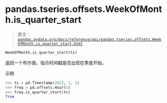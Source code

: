 # pandas.tseries.offsets.WeekOfMonth.is_quarter_start

> 原文：[`pandas.pydata.org/docs/reference/api/pandas.tseries.offsets.WeekOfMonth.is_quarter_start.html`](https://pandas.pydata.org/docs/reference/api/pandas.tseries.offsets.WeekOfMonth.is_quarter_start.html)

```py
WeekOfMonth.is_quarter_start(ts)
```

返回一个布尔值，指示时间戳是否出现在季度开始。

示例

```py
>>> ts = pd.Timestamp(2022, 1, 1)
>>> freq = pd.offsets.Hour(5)
>>> freq.is_quarter_start(ts)
True 
```
